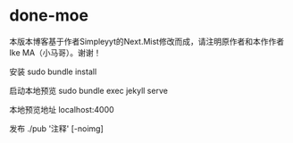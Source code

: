 # done-moe

本版本博客基于作者Simpleyyt的Next.Mist修改而成，请注明原作者和本作作者Ike MA（小马哥）。谢谢！

安装
sudo bundle install

启动本地预览
sudo bundle exec jekyll serve

本地预览地址
localhost:4000

发布
./pub '注释' [-noimg]